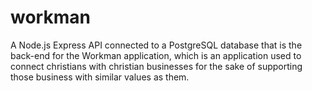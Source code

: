 # workman
A Node.js Express API connected to a PostgreSQL database that is the back-end for the Workman application, which is an application used to connect christians with christian businesses for the sake of supporting those business with similar values as them.
